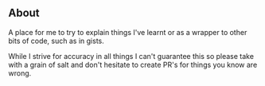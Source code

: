 ## About

A place for me to try to explain things I've learnt or as a wrapper to other bits of code, such as in gists.

While I strive for accuracy in all things I can't guarantee this so please take with a grain of salt and don't hesitate to create PR's for things you know are wrong.
